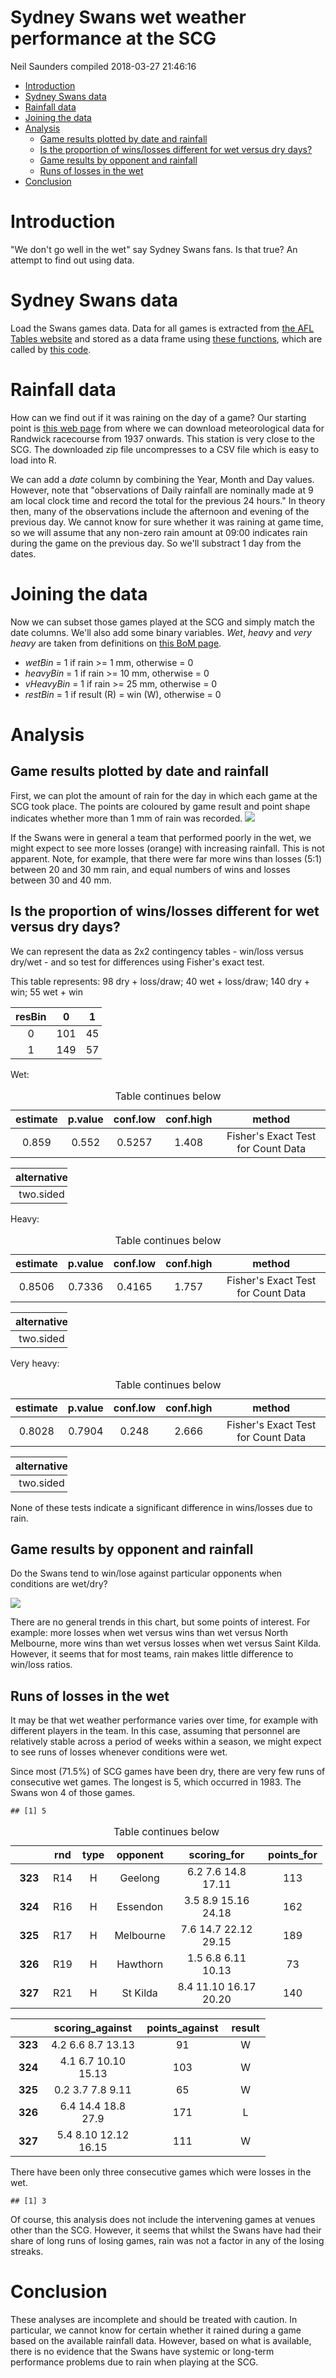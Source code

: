 Sydney Swans wet weather performance at the SCG
================
Neil Saunders
compiled 2018-03-27 21:46:16

-   [Introduction](#introduction)
-   [Sydney Swans data](#sydney-swans-data)
-   [Rainfall data](#rainfall-data)
-   [Joining the data](#joining-the-data)
-   [Analysis](#analysis)
    -   [Game results plotted by date and rainfall](#game-results-plotted-by-date-and-rainfall)
    -   [Is the proportion of wins/losses different for wet versus dry days?](#is-the-proportion-of-winslosses-different-for-wet-versus-dry-days)
    -   [Game results by opponent and rainfall](#game-results-by-opponent-and-rainfall)
    -   [Runs of losses in the wet](#runs-of-losses-in-the-wet)
-   [Conclusion](#conclusion)

Introduction
============

"We don't go well in the wet" say Sydney Swans fans. Is that true? An attempt to find out using data.

Sydney Swans data
=================

Load the Swans games data. Data for all games is extracted from [the AFL Tables website](http://afltables.com/afl/teams/swans/allgames.html) and stored as a data frame using [these functions](https://github.com/neilfws/aflstats/blob/master/code/R/afltables.R), which are called by [this code](https://github.com/neilfws/aflstats/blob/master/code/R/plotHalfwayPercent.R).

Rainfall data
=============

How can we find out if it was raining on the day of a game? Our starting point is [this web page](http://www.bom.gov.au/climate/data/stations/) from where we can download meteorological data for Randwick racecourse from 1937 onwards. This station is very close to the SCG. The downloaded zip file uncompresses to a CSV file which is easy to load into R.

We can add a *date* column by combining the Year, Month and Day values. However, note that "observations of Daily rainfall are nominally made at 9 am local clock time and record the total for the previous 24 hours." In theory then, many of the observations include the afternoon and evening of the previous day. We cannot know for sure whether it was raining at game time, so we will assume that any non-zero rain amount at 09:00 indicates rain during the game on the previous day. So we'll substract 1 day from the dates.

Joining the data
================

Now we can subset those games played at the SCG and simply match the date columns. We'll also add some binary variables. *Wet*, *heavy* and *very heavy* are taken from definitions on [this BoM page](http://www.bom.gov.au/climate/data-services/content/faqs-elements.html).

-   *wetBin* = 1 if rain &gt;= 1 mm, otherwise = 0
-   *heavyBin* = 1 if rain &gt;= 10 mm, otherwise = 0
-   *vHeavyBin* = 1 if rain &gt;= 25 mm, otherwise = 0
-   *restBin* = 1 if result (R) = win (W), otherwise = 0

Analysis
========

Game results plotted by date and rainfall
-----------------------------------------

First, we can plot the amount of rain for the day in which each game at the SCG took place. The points are coloured by game result and point shape indicates whether more than 1 mm of rain was recorded. ![](scg_rain_files/figure-markdown_github/unnamed-chunk-5-1.png)

If the Swans were in general a team that performed poorly in the wet, we might expect to see more losses (orange) with increasing rainfall. This is not apparent. Note, for example, that there were far more wins than losses (5:1) between 20 and 30 mm rain, and equal numbers of wins and losses between 30 and 40 mm.

Is the proportion of wins/losses different for wet versus dry days?
-------------------------------------------------------------------

We can represent the data as 2x2 contingency tables - win/loss versus dry/wet - and so test for differences using Fisher's exact test.

This table represents: 98 dry + loss/draw; 40 wet + loss/draw; 140 dry + win; 55 wet + win

<table style="width:29%;">
<colgroup>
<col width="12%" />
<col width="8%" />
<col width="8%" />
</colgroup>
<thead>
<tr class="header">
<th align="center">resBin</th>
<th align="center">0</th>
<th align="center">1</th>
</tr>
</thead>
<tbody>
<tr class="odd">
<td align="center">0</td>
<td align="center">101</td>
<td align="center">45</td>
</tr>
<tr class="even">
<td align="center">1</td>
<td align="center">149</td>
<td align="center">57</td>
</tr>
</tbody>
</table>

Wet:

<table>
<caption>Table continues below</caption>
<colgroup>
<col width="14%" />
<col width="13%" />
<col width="14%" />
<col width="16%" />
<col width="41%" />
</colgroup>
<thead>
<tr class="header">
<th align="center">estimate</th>
<th align="center">p.value</th>
<th align="center">conf.low</th>
<th align="center">conf.high</th>
<th align="center">method</th>
</tr>
</thead>
<tbody>
<tr class="odd">
<td align="center">0.859</td>
<td align="center">0.552</td>
<td align="center">0.5257</td>
<td align="center">1.408</td>
<td align="center">Fisher's Exact Test for Count Data</td>
</tr>
</tbody>
</table>

<table style="width:18%;">
<colgroup>
<col width="18%" />
</colgroup>
<thead>
<tr class="header">
<th align="center">alternative</th>
</tr>
</thead>
<tbody>
<tr class="odd">
<td align="center">two.sided</td>
</tr>
</tbody>
</table>

Heavy:

<table>
<caption>Table continues below</caption>
<colgroup>
<col width="14%" />
<col width="13%" />
<col width="14%" />
<col width="16%" />
<col width="41%" />
</colgroup>
<thead>
<tr class="header">
<th align="center">estimate</th>
<th align="center">p.value</th>
<th align="center">conf.low</th>
<th align="center">conf.high</th>
<th align="center">method</th>
</tr>
</thead>
<tbody>
<tr class="odd">
<td align="center">0.8506</td>
<td align="center">0.7336</td>
<td align="center">0.4165</td>
<td align="center">1.757</td>
<td align="center">Fisher's Exact Test for Count Data</td>
</tr>
</tbody>
</table>

<table style="width:18%;">
<colgroup>
<col width="18%" />
</colgroup>
<thead>
<tr class="header">
<th align="center">alternative</th>
</tr>
</thead>
<tbody>
<tr class="odd">
<td align="center">two.sided</td>
</tr>
</tbody>
</table>

Very heavy:

<table>
<caption>Table continues below</caption>
<colgroup>
<col width="14%" />
<col width="13%" />
<col width="14%" />
<col width="16%" />
<col width="41%" />
</colgroup>
<thead>
<tr class="header">
<th align="center">estimate</th>
<th align="center">p.value</th>
<th align="center">conf.low</th>
<th align="center">conf.high</th>
<th align="center">method</th>
</tr>
</thead>
<tbody>
<tr class="odd">
<td align="center">0.8028</td>
<td align="center">0.7904</td>
<td align="center">0.248</td>
<td align="center">2.666</td>
<td align="center">Fisher's Exact Test for Count Data</td>
</tr>
</tbody>
</table>

<table style="width:18%;">
<colgroup>
<col width="18%" />
</colgroup>
<thead>
<tr class="header">
<th align="center">alternative</th>
</tr>
</thead>
<tbody>
<tr class="odd">
<td align="center">two.sided</td>
</tr>
</tbody>
</table>

None of these tests indicate a significant difference in wins/losses due to rain.

Game results by opponent and rainfall
-------------------------------------

Do the Swans tend to win/lose against particular opponents when conditions are wet/dry?

![](scg_rain_files/figure-markdown_github/unnamed-chunk-10-1.png)

There are no general trends in this chart, but some points of interest. For example: more losses when wet versus wins than wet versus North Melbourne, more wins than wet versus losses when wet versus Saint Kilda. However, it seems that for most teams, rain makes little difference to win/loss ratios.

Runs of losses in the wet
-------------------------

It may be that wet weather performance varies over time, for example with different players in the team. In this case, assuming that personnel are relatively stable across a period of weeks within a season, we might expect to see runs of losses whenever conditions were wet.

Since most (71.5%) of SCG games have been dry, there are very few runs of consecutive wet games. The longest is 5, which occurred in 1983. The Swans won 4 of those games.

    ## [1] 5

<table style="width:99%;">
<caption>Table continues below</caption>
<colgroup>
<col width="13%" />
<col width="8%" />
<col width="9%" />
<col width="16%" />
<col width="33%" />
<col width="16%" />
</colgroup>
<thead>
<tr class="header">
<th align="center"> </th>
<th align="center">rnd</th>
<th align="center">type</th>
<th align="center">opponent</th>
<th align="center">scoring_for</th>
<th align="center">points_for</th>
</tr>
</thead>
<tbody>
<tr class="odd">
<td align="center"><strong>323</strong></td>
<td align="center">R14</td>
<td align="center">H</td>
<td align="center">Geelong</td>
<td align="center">6.2 7.6 14.8 17.11</td>
<td align="center">113</td>
</tr>
<tr class="even">
<td align="center"><strong>324</strong></td>
<td align="center">R16</td>
<td align="center">H</td>
<td align="center">Essendon</td>
<td align="center">3.5 8.9 15.16 24.18</td>
<td align="center">162</td>
</tr>
<tr class="odd">
<td align="center"><strong>325</strong></td>
<td align="center">R17</td>
<td align="center">H</td>
<td align="center">Melbourne</td>
<td align="center">7.6 14.7 22.12 29.15</td>
<td align="center">189</td>
</tr>
<tr class="even">
<td align="center"><strong>326</strong></td>
<td align="center">R19</td>
<td align="center">H</td>
<td align="center">Hawthorn</td>
<td align="center">1.5 6.8 6.11 10.13</td>
<td align="center">73</td>
</tr>
<tr class="odd">
<td align="center"><strong>327</strong></td>
<td align="center">R21</td>
<td align="center">H</td>
<td align="center">St Kilda</td>
<td align="center">8.4 11.10 16.17 20.20</td>
<td align="center">140</td>
</tr>
</tbody>
</table>

<table style="width:81%;">
<colgroup>
<col width="13%" />
<col width="31%" />
<col width="23%" />
<col width="11%" />
</colgroup>
<thead>
<tr class="header">
<th align="center"> </th>
<th align="center">scoring_against</th>
<th align="center">points_against</th>
<th align="center">result</th>
</tr>
</thead>
<tbody>
<tr class="odd">
<td align="center"><strong>323</strong></td>
<td align="center">4.2 6.6 8.7 13.13</td>
<td align="center">91</td>
<td align="center">W</td>
</tr>
<tr class="even">
<td align="center"><strong>324</strong></td>
<td align="center">4.1 6.7 10.10 15.13</td>
<td align="center">103</td>
<td align="center">W</td>
</tr>
<tr class="odd">
<td align="center"><strong>325</strong></td>
<td align="center">0.2 3.7 7.8 9.11</td>
<td align="center">65</td>
<td align="center">W</td>
</tr>
<tr class="even">
<td align="center"><strong>326</strong></td>
<td align="center">6.4 14.4 18.8 27.9</td>
<td align="center">171</td>
<td align="center">L</td>
</tr>
<tr class="odd">
<td align="center"><strong>327</strong></td>
<td align="center">5.4 8.10 12.12 16.15</td>
<td align="center">111</td>
<td align="center">W</td>
</tr>
</tbody>
</table>

There have been only three consecutive games which were losses in the wet.

    ## [1] 3

Of course, this analysis does not include the intervening games at venues other than the SCG. However, it seems that whilst the Swans have had their share of long runs of losing games, rain was not a factor in any of the losing streaks.

Conclusion
==========

These analyses are incomplete and should be treated with caution. In particular, we cannot know for certain whether it rained during a game based on the available rainfall data. However, based on what is available, there is no evidence that the Swans have systemic or long-term performance problems due to rain when playing at the SCG.
